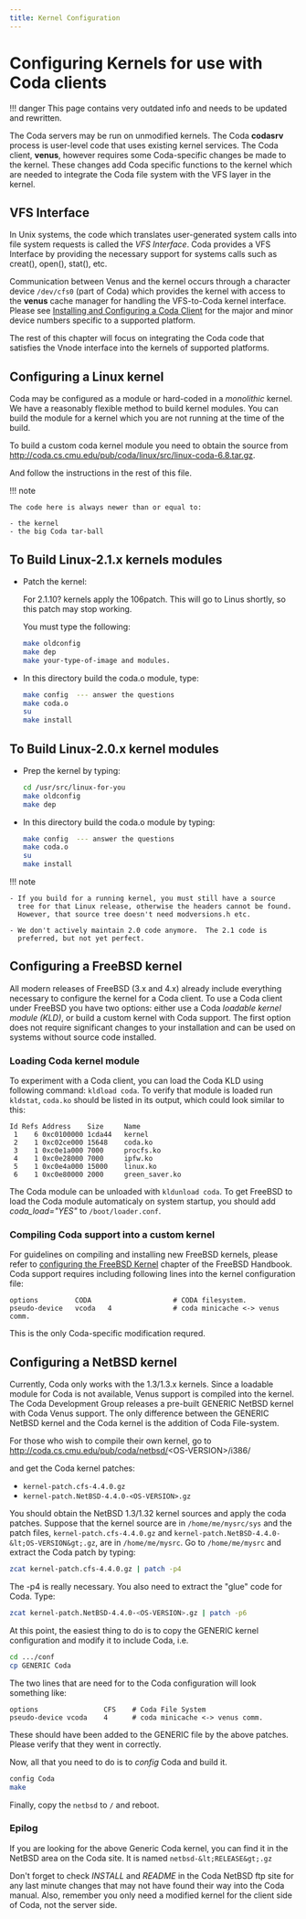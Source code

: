 ```yaml
---
title: Kernel Configuration
---
```

# Configuring Kernels for use with Coda clients

!!! danger
    This page contains very outdated info and needs to be updated and rewritten.

The Coda servers may be run on unmodified kernels.  The Coda **codasrv**
process is user-level code that uses existing kernel services.  The Coda
client, **venus**, however requires some Coda-specific changes be made to the
kernel.  These changes add Coda specific functions to the kernel which are
needed to integrate the Coda file system with the VFS layer in the kernel.

## VFS Interface

In Unix systems, the code which translates user-generated system calls into
file system requests is called the _VFS Interface_.  Coda provides a VFS
Interface by providing the necessary support for systems calls such as creat(),
open(), stat(), etc.

Communication between Venus and the kernel occurs through a character device
`/dev/cfs0` (part of Coda) which provides the kernel with access to the
**venus** cache manager for handling the VFS-to-Coda kernel interface.  Please
see [Installing and Configuring a Coda Client](client_installation.md) for the
major and minor device numbers specific to a supported platform.

The rest of this chapter will focus on integrating the Coda code that satisfies
the Vnode interface into the kernels of supported platforms.

## Configuring a Linux kernel

Coda may be configured as a module or hard-coded in a _monolithic_ kernel.
We have a reasonably flexible method to build kernel modules. You
can build the module for a kernel which you are not running at the
time of the build.

To build a custom coda kernel module you need to obtain the source
from <http://coda.cs.cmu.edu/pub/coda/linux/src/linux-coda-6.8.tar.gz>.

And follow the instructions in the rest of this file.

!!! note

    The code here is always newer than or equal to:

    - the kernel
    - the big Coda tar-ball

## To Build Linux-2.1.x kernels modules

- Patch the kernel:

  For 2.1.10? kernels apply the 106patch.  This will go to Linus
  shortly, so this patch may stop working.

  You must type the following:

  ``` sh
  make oldconfig
  make dep
  make your-type-of-image and modules.
  ```

- In this directory build the coda.o module, type:

  ``` sh
  make config  --- answer the questions
  make coda.o
  su
  make install
  ```

## To Build Linux-2.0.x kernel modules

- Prep the kernel by typing:

  ``` sh
  cd /usr/src/linux-for-you
  make oldconfig
  make dep
  ```

- In this directory build the coda.o module by typing:

  ``` sh
  make config  --- answer the questions
  make coda.o
  su
  make install
  ```

!!! note

    - If you build for a running kernel, you must still have a source
      tree for that Linux release, otherwise the headers cannot be found.
      However, that source tree doesn't need modversions.h etc.

    - We don't actively maintain 2.0 code anymore.  The 2.1 code is
      preferred, but not yet perfect.

## Configuring a FreeBSD kernel

All modern releases of FreeBSD (3.x and 4.x) already include everything
necessary to configure the kernel for a Coda client. To use a Coda client under
FreeBSD you have two options: either use a Coda _loadable kernel module (KLD)_,
or build a custom kernel with Coda support. The first option does not require
significant changes to your installation and can be used on systems without
source code installed.

### Loading Coda kernel module

To experiment with a Coda client, you can load the Coda KLD using following
command: `kldload coda`. To verify that module is loaded run `kldstat`,
`coda.ko` should be listed in its output, which could look similar to this:

    Id Refs Address    Size     Name
     1    6 0xc0100000 1cda44   kernel
     2    1 0xc02ce000 15648    coda.ko
     3    1 0xc0e1a000 7000     procfs.ko
     4    1 0xc0e28000 7000     ipfw.ko
     5    1 0xc0e4a000 15000    linux.ko
     6    1 0xc0e80000 2000     green_saver.ko

The Coda module can be unloaded with `kldunload coda`. To get FreeBSD to load
the Coda module automaticaly on system startup, you should add
_coda\_load="YES"_ to `/boot/loader.conf`.

### Compiling Coda support into a custom kernel

For guidelines on compiling and installing new FreeBSD kernels, please refer to
[configuring the FreeBSD Kernel](http://www.freebsd.org/handbook/kernelconfig.html)
chapter of the FreeBSD Handbook. Coda support requires including following
lines into the kernel configuration file:

    options         CODA                    # CODA filesystem.
    pseudo-device   vcoda   4               # coda minicache <-> venus comm.

This is the only Coda-specific modification requred.

## Configuring a NetBSD kernel

Currently, Coda only works with the 1.3/1.3.x kernels.  Since
a loadable module for Coda is not available, Venus support is compiled
into the kernel.  The Coda Development Group releases a pre-built
GENERIC NetBSD kernel with Coda Venus support.  The only difference
between the GENERIC NetBSD kernel and the Coda kernel is the addition
of Coda File-system.

For those who wish to compile their own kernel, go to
<http://coda.cs.cmu.edu/pub/coda/netbsd/>&lt;OS-VERSION&gt;/i386/

and get the Coda kernel patches:

- `kernel-patch.cfs-4.4.0.gz`
- `kernel-patch.NetBSD-4.4.0-<OS-VERSION>.gz`

You should obtain the NetBSD 1.3/1.32 kernel sources and apply the coda
patches.  Suppose that the kernel source are in `/home/me/mysrc/sys` and the
patch files, `kernel-patch.cfs-4.4.0.gz` and
`kernel-patch.NetBSD-4.4.0-&lt;OS-VERSION&gt;.gz`, are in `/home/me/mysrc`. Go
to `/home/me/mysrc` and extract the Coda patch by typing:

``` sh
zcat kernel-patch.cfs-4.4.0.gz | patch -p4
```

The -p4 is really necessary.  You also need to extract the "glue" code for
Coda.  Type:

``` sh
zcat kernel-patch.NetBSD-4.4.0-<OS-VERSION>.gz | patch -p6
```

At this point, the easiest thing to do is to copy the GENERIC kernel
configuration and modify it to include Coda, i.e.

``` sh
cd .../conf
cp GENERIC Coda
```

The two lines that are need for to the Coda configuration will look something like:

    options                CFS    # Coda File System
    pseudo-device vcoda    4      # coda minicache <-> venus comm.

These should have been added to the GENERIC file by the above patches.
Please verify that they went in correctly.

Now, all that you need to do is to _config_ Coda and build it.

``` sh
config Coda
make
```

Finally, copy the `netbsd` to `/` and reboot.

### Epilog

If you are looking for the above Generic Coda kernel, you can find it in the
NetBSD area on the Coda site.  It is named `netbsd-&lt;RELEASE&gt;.gz`

Don't forget to check _INSTALL_ and _README_ in the Coda NetBSD ftp site for
any last minute changes that may not have found their way into the Coda manual.
Also, remember you only need a modified kernel for the client side of Coda, not
the server side.
